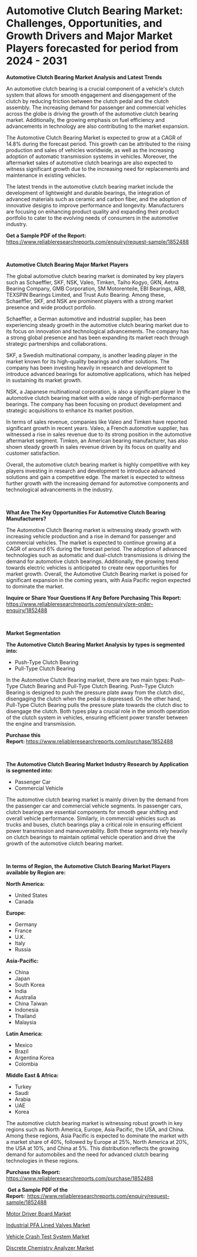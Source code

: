<p><h1>Automotive Clutch Bearing Market: Challenges, Opportunities, and Growth Drivers and Major Market Players forecasted for period from 2024 - 2031</h1></p><p><strong>Automotive Clutch Bearing Market Analysis and Latest Trends</strong></p>
<p><p>An automotive clutch bearing is a crucial component of a vehicle's clutch system that allows for smooth engagement and disengagement of the clutch by reducing friction between the clutch pedal and the clutch assembly. The increasing demand for passenger and commercial vehicles across the globe is driving the growth of the automotive clutch bearing market. Additionally, the growing emphasis on fuel efficiency and advancements in technology are also contributing to the market expansion.</p><p>The Automotive Clutch Bearing Market is expected to grow at a CAGR of 14.8% during the forecast period. This growth can be attributed to the rising production and sales of vehicles worldwide, as well as the increasing adoption of automatic transmission systems in vehicles. Moreover, the aftermarket sales of automotive clutch bearings are also expected to witness significant growth due to the increasing need for replacements and maintenance in existing vehicles.</p><p>The latest trends in the automotive clutch bearing market include the development of lightweight and durable bearings, the integration of advanced materials such as ceramic and carbon fiber, and the adoption of innovative designs to improve performance and longevity. Manufacturers are focusing on enhancing product quality and expanding their product portfolio to cater to the evolving needs of consumers in the automotive industry.</p></p>
<p><strong>Get a Sample PDF of the Report:&nbsp;</strong> <a href="https://www.reliableresearchreports.com/enquiry/request-sample/1852488">https://www.reliableresearchreports.com/enquiry/request-sample/1852488</a></p>
<p>&nbsp;</p>
<p><strong>Automotive Clutch Bearing Major Market Players</strong></p>
<p><p>The global automotive clutch bearing market is dominated by key players such as Schaeffler, SKF, NSK, Valeo, Timken, Taiho Kogyo, GKN, Aetna Bearing Company, GMB Corporation, SM Motorenteile, EBI Bearings, ARB, TEXSPIN Bearings Limited, and Trust Auto Bearing. Among these, Schaeffler, SKF, and NSK are prominent players with a strong market presence and wide product portfolio.</p><p>Schaeffler, a German automotive and industrial supplier, has been experiencing steady growth in the automotive clutch bearing market due to its focus on innovation and technological advancements. The company has a strong global presence and has been expanding its market reach through strategic partnerships and collaborations.</p><p>SKF, a Swedish multinational company, is another leading player in the market known for its high-quality bearings and other solutions. The company has been investing heavily in research and development to introduce advanced bearings for automotive applications, which has helped in sustaining its market growth.</p><p>NSK, a Japanese multinational corporation, is also a significant player in the automotive clutch bearing market with a wide range of high-performance bearings. The company has been focusing on product development and strategic acquisitions to enhance its market position.</p><p>In terms of sales revenue, companies like Valeo and Timken have reported significant growth in recent years. Valeo, a French automotive supplier, has witnessed a rise in sales revenue due to its strong position in the automotive aftermarket segment. Timken, an American bearing manufacturer, has also shown steady growth in sales revenue driven by its focus on quality and customer satisfaction.</p><p>Overall, the automotive clutch bearing market is highly competitive with key players investing in research and development to introduce advanced solutions and gain a competitive edge. The market is expected to witness further growth with the increasing demand for automotive components and technological advancements in the industry.</p></p>
<p>&nbsp;</p>
<p><strong>What Are The Key Opportunities For Automotive Clutch Bearing Manufacturers?</strong></p>
<p><p>The Automotive Clutch Bearing market is witnessing steady growth with increasing vehicle production and a rise in demand for passenger and commercial vehicles. The market is expected to continue growing at a CAGR of around 6% during the forecast period. The adoption of advanced technologies such as automatic and dual-clutch transmissions is driving the demand for automotive clutch bearings. Additionally, the growing trend towards electric vehicles is anticipated to create new opportunities for market growth. Overall, the Automotive Clutch Bearing market is poised for significant expansion in the coming years, with Asia Pacific region expected to dominate the market.</p></p>
<p><strong>Inquire or Share Your Questions If Any Before Purchasing This Report:</strong> <a href="https://www.reliableresearchreports.com/enquiry/pre-order-enquiry/1852488">https://www.reliableresearchreports.com/enquiry/pre-order-enquiry/1852488</a></p>
<p>&nbsp;</p>
<p><strong>Market Segmentation</strong></p>
<p><strong>The Automotive Clutch Bearing Market Analysis by types is segmented into:</strong></p>
<p><ul><li>Push-Type Clutch Bearing</li><li>Pull-Type Clutch Bearing</li></ul></p>
<p><p>In the Automotive Clutch Bearing market, there are two main types: Push-Type Clutch Bearing and Pull-Type Clutch Bearing. Push-Type Clutch Bearing is designed to push the pressure plate away from the clutch disc, disengaging the clutch when the pedal is depressed. On the other hand, Pull-Type Clutch Bearing pulls the pressure plate towards the clutch disc to disengage the clutch. Both types play a crucial role in the smooth operation of the clutch system in vehicles, ensuring efficient power transfer between the engine and transmission.</p></p>
<p><strong>Purchase this Report:&nbsp;</strong><a href="https://www.reliableresearchreports.com/purchase/1852488">https://www.reliableresearchreports.com/purchase/1852488</a></p>
<p>&nbsp;</p>
<p><strong>The Automotive Clutch Bearing Market Industry Research by Application is segmented into:</strong></p>
<p><ul><li>Passenger Car</li><li>Commercial Vehicle</li></ul></p>
<p><p>The automotive clutch bearing market is mainly driven by the demand from the passenger car and commercial vehicle segments. In passenger cars, clutch bearings are essential components for smooth gear shifting and overall vehicle performance. Similarly, in commercial vehicles such as trucks and buses, clutch bearings play a critical role in ensuring efficient power transmission and maneuverability. Both these segments rely heavily on clutch bearings to maintain optimal vehicle operation and drive the growth of the automotive clutch bearing market.</p></p>
<p>&nbsp;</p>
<p><strong>In terms of Region, the Automotive Clutch Bearing Market Players available by Region are:</strong></p>
<p>
    <p> <strong> North America: </strong>
        <ul>
            <li>United States</li>
            <li>Canada</li>
        </ul>
        </p> 
    <p> <strong> Europe: </strong>
        <ul>
            <li>Germany</li>
            <li>France</li>
            <li>U.K.</li>
            <li>Italy</li>
            <li>Russia</li>
        </ul>
        </p> 
    <p> <strong> Asia-Pacific: </strong>
        <ul>
            <li>China</li>
            <li>Japan</li>
            <li>South Korea</li>
            <li>India</li>
            <li>Australia</li>
            <li>China Taiwan</li>
            <li>Indonesia</li>
            <li>Thailand</li>
            <li>Malaysia</li>
        </ul>
        </p> 
    <p> <strong> Latin America: </strong>
        <ul>
            <li>Mexico</li>
            <li>Brazil</li>
            <li>Argentina Korea</li>
            <li>Colombia</li>
        </ul>
        </p> 
    <p> <strong> Middle East & Africa: </strong>
        <ul>
            <li>Turkey</li>
            <li>Saudi</li>
            <li>Arabia</li>
            <li>UAE</li>
            <li>Korea</li>
        </ul>
    </p>
    </p>
<p><p>The automotive clutch bearing market is witnessing robust growth in key regions such as North America, Europe, Asia Pacific, the USA, and China. Among these regions, Asia Pacific is expected to dominate the market with a market share of 40%, followed by Europe at 25%, North America at 20%, the USA at 10%, and China at 5%. This distribution reflects the growing demand for automobiles and the need for advanced clutch bearing technologies in these regions.</p></p>
<p><strong>Purchase this Report: </strong><a href="https://www.reliableresearchreports.com/purchase/1852488">https://www.reliableresearchreports.com/purchase/1852488</a></p>
<p>&nbsp;<strong>Get a Sample PDF of the Report:&nbsp;&nbsp;</strong><a href="https://www.reliableresearchreports.com/enquiry/request-sample/1852488">https://www.reliableresearchreports.com/enquiry/request-sample/1852488</a></p>
<p><strong></strong></p>
<p><p><a href="https://five-trouble-98a.notion.site/Motor-Driver-Board-Market-Provides-Detailed-Segmentation-of-this-Market-based-on-Type-Application--25b8a62f5e7d4c21b77319fa0ef8a44b">Motor Driver Board Market</a></p><p><a href="https://view.publitas.com/reportprime-1/industrial-pfa-lined-valves-market-challenges-opportunities-and-growth-drivers-and-major-market-players-forecasted-for-period-from-2023-2030/">Industrial PFA Lined Valves Market</a></p><p><a href="https://view.publitas.com/reportprime-1/vehicle-crash-test-system-market-size-market-trends-and-growth-outlook-forecasted-for-period-from-2023-to-2030/">Vehicle Crash Test System Market</a></p><p><a href="https://view.publitas.com/reportprime-1/discrete-chemistry-analyzer-market-research-report-forecasted-for-period-from-2023-2030-by-market-type-market-application-and-region/">Discrete Chemistry Analyzer Market</a></p></p>